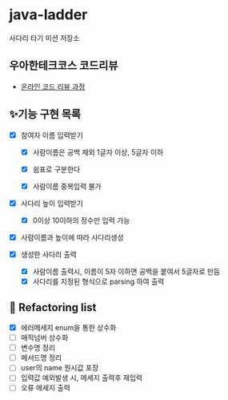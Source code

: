 # java-ladder

사다리 타기 미션 저장소

## 우아한테크코스 코드리뷰

- [온라인 코드 리뷰 과정](https://github.com/woowacourse/woowacourse-docs/blob/master/maincourse/README.md)

## ✨기능 구현 목록
- [x] 참여자 이름 입력받기
  - [x] 사람이름은 공백 제외 1글자 이상, 5글자 이하
  - [x] 쉼표로 구분한다
  - [x] 사람이름 중복입력 불가  


- [x] 사다리 높이 입력받기
  - [x] 0이상 10이하의 정수만 입력 가능


- [x] 사람이름과 높이에 따라 사다리생성

- [x] 생성한 사다리 출력
  - [x] 사람이름 출력시, 이름이 5자 이하면 공백을 붙여서 5글자로 만듬 
  - [x] 사다리를 지정된 형식으로 parsing 하여 출력

## 🎉 Refactoring list
- [x] 에러메세지 enum을 통한 상수화
- [ ] 매직넘버 상수화
- [ ] 변수명 정리
- [ ] 메서드명 정리
- [ ] user의 name 원시값 포장
- [ ] 입력값 예외발생 시, 메세지 출력후 재입력
- [ ] 오류 메세지 출력
